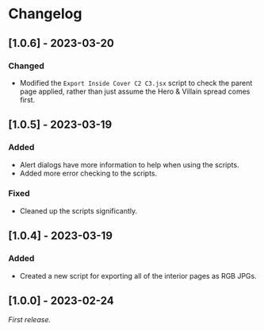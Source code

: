 # Changelog

## [1.0.6] - 2023-03-20

### Changed

- Modified the `Export Inside Cover C2 C3.jsx` script to check the parent page applied, rather than just assume the Hero & Villain spread comes first.

## [1.0.5] - 2023-03-19

### Added

- Alert dialogs have more information to help when using the scripts.
- Added more error checking to the scripts.

### Fixed

- Cleaned up the scripts significantly.

## [1.0.4] - 2023-03-19

### Added

- Created a new script for exporting all of the interior pages as RGB JPGs.

## [1.0.0] - 2023-02-24

_First release._